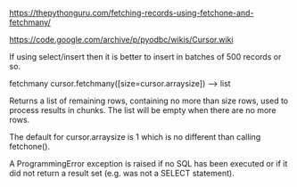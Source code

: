 https://thepythonguru.com/fetching-records-using-fetchone-and-fetchmany/

https://code.google.com/archive/p/pyodbc/wikis/Cursor.wiki

If using select/insert then it is better to insert in batches of 500 records or so.

fetchmany
cursor.fetchmany([size=cursor.arraysize]) --> list

Returns a list of remaining rows, containing no more than size rows, used to process results in chunks. The list will be empty when there are no more rows.

The default for cursor.arraysize is 1 which is no different than calling fetchone().

A ProgrammingError exception is raised if no SQL has been executed or if it did not return a result set (e.g. was not a SELECT statement).

